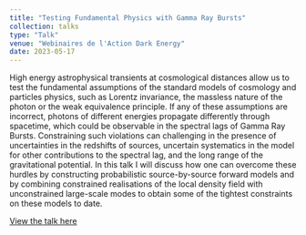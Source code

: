 ```yaml
---
title: "Testing Fundamental Physics with Gamma Ray Bursts"
collection: talks
type: "Talk"
venue: "Webinaires de l'Action Dark Energy"
date: 2023-05-17
---
```


High energy astrophysical transients at cosmological distances allow us to test the fundamental assumptions of the standard models of cosmology and particles physics, such as Lorentz invariance, the massless nature of the photon or the weak equivalence principle. If any of these assumptions are incorrect, photons of different energies propagate differently through spacetime, which could be observable in the spectral lags of Gamma Ray Bursts. Constraining such violations can challenging in the presence of uncertainties in the redshifts of sources, uncertain systematics in the model for other contributions to the spectral lag, and the long range of the gravitational potential. In this talk I will discuss how one can overcome these hurdles by constructing probabilistic source-by-source forward models and by combining constrained realisations of the local density field with unconstrained large-scale modes to obtain some of the tightest constraints on these models to date.

[View the talk here](https://indico.in2p3.fr/event/30160/)
